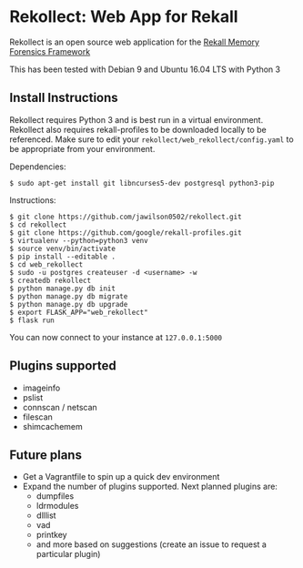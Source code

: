 # Rekollect: Web App for Rekall

Rekollect is an open source  web application for the [Rekall Memory Forensics Framework](https://rekall-forensic.com)

This has been tested with Debian 9 and Ubuntu 16.04 LTS with Python 3

## Install Instructions
Rekollect requires Python 3 and is best run in a virtual environment. Rekollect also requires rekall-profiles to be downloaded locally to be referenced. Make sure to edit your `rekollect/web_rekollect/config.yaml` to be appropriate from your environment.

Dependencies:
```
$ sudo apt-get install git libncurses5-dev postgresql python3-pip
```
Instructions:
```
$ git clone https://github.com/jawilson0502/rekollect.git
$ cd rekollect
$ git clone https://github.com/google/rekall-profiles.git
$ virtualenv --python=python3 venv
$ source venv/bin/activate
$ pip install --editable .
$ cd web_rekollect
$ sudo -u postgres createuser -d <username> -w
$ createdb rekollect
$ python manage.py db init
$ python manage.py db migrate
$ python manage.py db upgrade
$ export FLASK_APP="web_rekollect"
$ flask run
```
You can now connect to your instance at `127.0.0.1:5000`

## Plugins supported
* imageinfo
* pslist
* connscan / netscan
* filescan
* shimcachemem

## Future plans
* Get a Vagrantfile to spin up a quick dev environment
* Expand the number of plugins supported. Next planned plugins are:
  * dumpfiles
  * ldrmodules
  * dlllist
  * vad
  * printkey
  * and more based on suggestions (create an issue to request a particular plugin)
